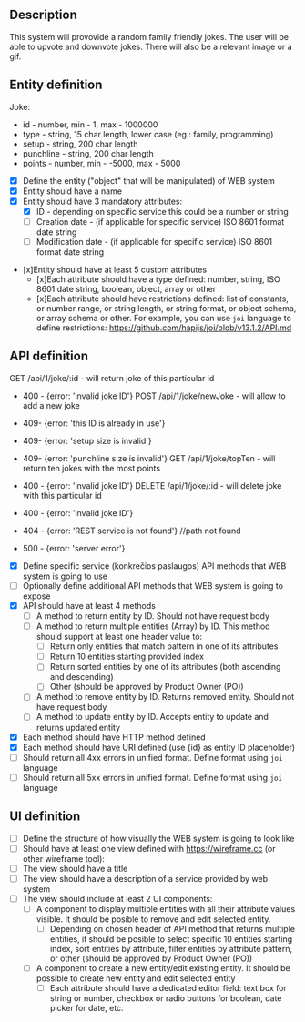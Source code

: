 ## Description

This system will provovide a random family friendly jokes. The user will be able to upvote and downvote jokes. There will also be a relevant image or a gif.

## Entity definition
Joke:
- id - number, min - 1, max - 1000000
- type - string, 15 char length, lower case (eg.: family, programming)
- setup - string, 200 char length
- punchline - string, 200 char length
- points - number, min - -5000, max - 5000

- [x] Define the entity ("object" that will be manipulated) of WEB system
- [x] Entity should have a name
- [x] Entity should have 3 mandatory attributes:
    - [x] ID - depending on specific service this could be a number or string
    - [ ] Creation date - (if applicable for specific service) ISO 8601 format date string
    - [ ] Modification date - (if applicable for specific service) ISO 8601 format date string
- [x]Entity should have at least 5 custom attributes
    - [x]Each attribute should have a type defined: number, string, ISO 8601 date string, boolean, object, array or other
    - [x]Each attribute should have restrictions defined: list of constants, or number range, or string length, or string format, or object schema, or array schema or other. For example, you can use `joi` language to define restrictions: https://github.com/hapijs/joi/blob/v13.1.2/API.md

## API definition

GET /api/1/joke/:id - will return joke of this particular id
- 400 - {error: 'invalid joke ID'}
POST /api/1/joke/newJoke - will allow to add a new joke
- 409- {error: 'this ID is already in use'}
- 409- {error: 'setup size is invalid'}
- 409- {error: 'punchline size is invalid'}
GET /api/1/joke/topTen - will return ten jokes with the most points
- 400 - {error: 'invalid joke ID'}
DELETE /api/1/joke/:id - will delete joke with this particular id
- 400 - {error: 'invalid joke ID'}


- 404 - {error: 'REST service is not found'} //path not found
- 500 - {error: 'server error'}


- [x] Define specific service (konkrečios paslaugos) API methods that WEB system is going to use
- [ ] Optionally define additional API methods that WEB system is going to expose
- [x] API should have at least 4 methods
    - [ ] A method to return entity by ID. Should not have request body
    - [ ] A method to return multiple entities (Array) by ID. This method should support at least one header value to:
        - [ ] Return only entities that match pattern in one of its attributes
        - [ ] Return 10 entities starting provided index
        - [ ] Return sorted entities by one of its attributes (both ascending and descending)
        - [ ] Other (should be approved by Product Owner (PO))
    - [ ] A method to remove entity by ID. Returns removed entity. Should not have request body
    - [ ] A method to update entity by ID. Accepts entity to update and returns updated entity
- [x] Each method should have HTTP method defined
- [x] Each method should have URI defined (use {id} as entity ID placeholder)
- [ ] Should return all 4xx errors in unified format. Define format using `joi` language
- [ ] Should return all 5xx errors in unified format. Define format using `joi` language

## UI definition



- [ ] Define the structure of how visually the WEB system is going to look like
- [ ] Should have at least one view defined with https://wireframe.cc (or other wireframe tool):
- [ ] The view should have a title
- [ ] The view should have a description of a service provided by web system
- [ ] The view should include at least 2 UI components:
    - [ ] A component to display multiple entities with all their attribute values visible. It should be posible to remove and edit selected entity.
        - [ ] Depending on chosen header of API method that returns multiple entities, it should be posible to select specific 10 entities starting index, sort entities by attribute, filter entities by attribute pattern, or other (should be approved by Product Owner (PO))
    - [ ] A component to create a new entity/edit existing entity. It should be possible to create new entity and edit selected entity
        - [ ] Each attribute should have a dedicated editor field: text box for string or number, checkbox or radio buttons for boolean, date picker for date, etc.
